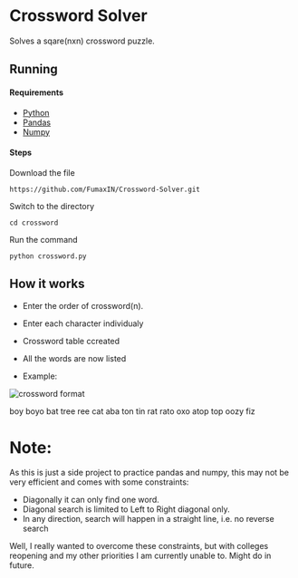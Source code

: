 # Crossword Solver

Solves a sqare(nxn) crossword puzzle.

## Running

#### Requirements

* [Python](https://www.python.org/downloads/)
* [Pandas](https://pandas.pydata.org/)
* [Numpy](https://numpy.org/install/)

#### Steps
Download the file

```shell
https://github.com/FumaxIN/Crossword-Solver.git
```
Switch to the directory
```shell
cd crossword
```
Run the command
```shell
python crossword.py
```

## How it works

* Enter the order of crossword(n).
    
* Enter each character individualy
    
* Crossword table ccreated
    
* All the words are now listed
    
* Example:

![crossword format](https://user-images.githubusercontent.com/40835240/152645725-85978db8-a2a1-487b-9f9e-169eb6f7fc16.png)


boy
boyo
bat
tree
ree
cat
aba
ton
tin
rat
rato
oxo
atop
top
oozy
fiz

# Note:
As this is just a side project to practice pandas and numpy, this may not be very efficient and comes with some constraints:
* Diagonally it can only find one word.
* Diagonal search is limited to Left to Right diagonal only.
* In any direction, search will happen in a straight line, i.e. no reverse search

Well, I really wanted to overcome these constraints, but with colleges reopening and my other priorities I am currently unable to. Might do in future.

